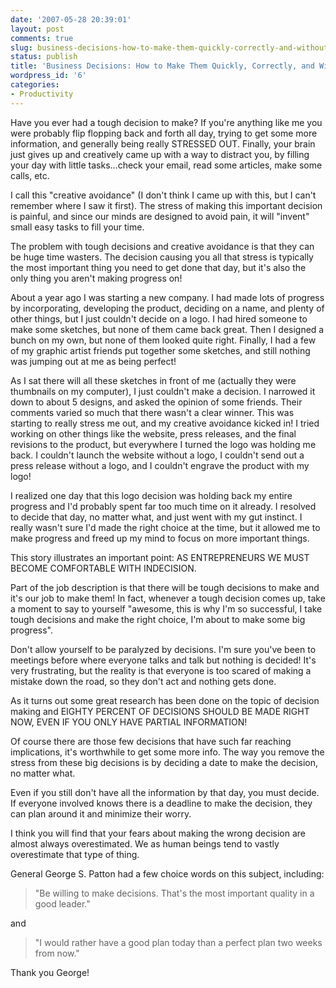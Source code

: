 ```yaml
---
date: '2007-05-28 20:39:01'
layout: post
comments: true
slug: business-decisions-how-to-make-them-quickly-correctly-and-without-any-stress
status: publish
title: 'Business Decisions: How to Make Them Quickly, Correctly, and Without Any Stress...'
wordpress_id: '6'
categories:
- Productivity
---
```


Have you ever had a tough decision to make?  If you're anything like me you were probably flip flopping back and forth all day, trying to get some more information, and generally being really STRESSED OUT.  Finally, your brain just gives up and creatively came up with a way to distract you, by filling your day with little tasks...check your email, read some articles, make some calls, etc.

I call this "creative avoidance" (I don't think I came up with this, but I can't remember where I saw it first).  The stress of making this important decision is painful, and since our minds are designed to avoid pain, it will "invent" small easy tasks to fill your time.

The problem with tough decisions and creative avoidance is that they can be huge time wasters.  The decision causing you all that stress is typically the most important thing you need to get done that day, but it's also the only thing you aren't making progress on!

About a year ago I was starting a new company.  I had made lots of progress by incorporating, developing the product, deciding on a name, and plenty of other things, but I just couldn't decide on a logo.  I had hired someone to make some sketches, but none of them came back great.  Then I designed a bunch on my own, but none of them looked quite right. Finally, I had a few of my graphic artist friends put together some sketches, and still nothing was jumping out at me as being perfect!

As I sat there will all these sketches in front of me (actually they were thumbnails on my computer), I just couldn't make a decision.  I narrowed it down to about 5 designs, and asked the opinion of some friends.  Their comments varied so much that there wasn't a clear winner.  This was starting to really stress me out, and my creative avoidance kicked in!  I tried working on other things like the website, press releases, and the final revisions to the product, but everywhere I turned the logo was holding me back.  I couldn't launch the website without a logo, I couldn't send out a press release without a logo, and I couldn't engrave the product with my logo!

I realized one day that this logo decision was holding back my entire progress and I'd probably spent far too much time on it already.  I resolved to decide that day, no matter what, and just went with my gut instinct.  I really wasn't sure I'd made the right choice at the time, but it allowed me to make progress and freed up my mind to focus on more important things.

This story illustrates an important point: AS ENTREPRENEURS WE MUST BECOME COMFORTABLE WITH INDECISION.

Part of the job description is that there will be tough decisions to make and it's our job to make them!  In fact, whenever a tough decision comes up, take a moment to say to yourself "awesome, this is why I'm so successful, I take tough decisions and make the right choice, I'm about to make some big progress".

Don't allow yourself to be paralyzed by decisions.  I'm sure you've been to meetings before where everyone talks and talk but nothing is decided!  It's very frustrating, but the reality is that everyone is too scared of making a mistake down the road, so they don't act and nothing gets done.

As it turns out some great research has been done on the topic of decision making and EIGHTY PERCENT OF DECISIONS SHOULD BE MADE RIGHT NOW, EVEN IF YOU ONLY HAVE PARTIAL INFORMATION!

Of course there are those few decisions that have such far reaching implications, it's worthwhile to get some more info. The way you remove the stress from these big decisions is by deciding a date to make the decision, no matter what.

Even if you still don't have all the information by that day, you must decide.  If everyone involved knows there is a deadline to make the decision, they can plan around it and minimize their worry.

I think you will find that your fears about making the wrong decision are almost always overestimated.  We as human beings tend to vastly overestimate that type of thing.

General George S. Patton had a few choice words on this subject, including:





> "Be willing to make decisions. That's the most important quality in a good leader."





and





> "I would rather have a good plan today than a perfect plan two weeks from now."





Thank you George!
